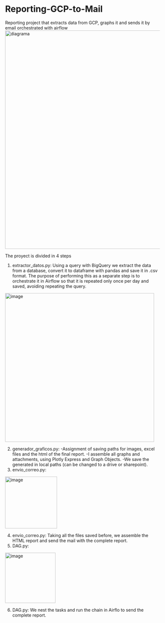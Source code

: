# Reporting-GCP-to-Mail
Reporting project that extracts data from GCP, graphs it and sends it by email orchestrated with airflow
<img width="712" alt="diagrama" src="https://github.com/ggcaram/Reporting-GCP-to-Mail/assets/63132435/810a545d-bc2e-4f2f-9728-d29e79f9723e">


The proyect is divided in 4 steps
1) extractor_datos.py: Using a query with BigQuery we extract the data from a database, convert it to dataframe with pandas and save it in .csv format.
The purpose of performing this as a separate step is to orchestrate it in Airflow so that it is repeated only once per day and saved, avoiding repeating the query.
<img width="485" alt="image" src="https://github.com/ggcaram/Reporting-GCP-to-Mail/assets/63132435/2724610a-0134-45e8-aedd-c257c73d38eb">

2) generador_graficos.py:
-Assignment of saving paths for images, excel files and the html of the final report. 
-I assemble all graphs and attachments, using Plotly Express and Graph Objects.
-We save the generated in local paths (can be changed to a drive or sharepoint).
3) envio_correo.py:
<img width="169" alt="image" src="https://github.com/ggcaram/Reporting-GCP-to-Mail/assets/63132435/c08d63ba-d557-4836-9b18-fc801863d0ec">

4) envio_correo.py:
Taking all the files saved before, we assemble the HTML report and send the mail with the complete report.
4) DAG.py:
<img width="164" alt="image" src="https://github.com/ggcaram/Reporting-GCP-to-Mail/assets/63132435/0afc6175-8aaf-44f3-b25e-b6853bd572e6">

6) DAG.py:
We nest the tasks and run the chain in Airflo to send the complete report.
